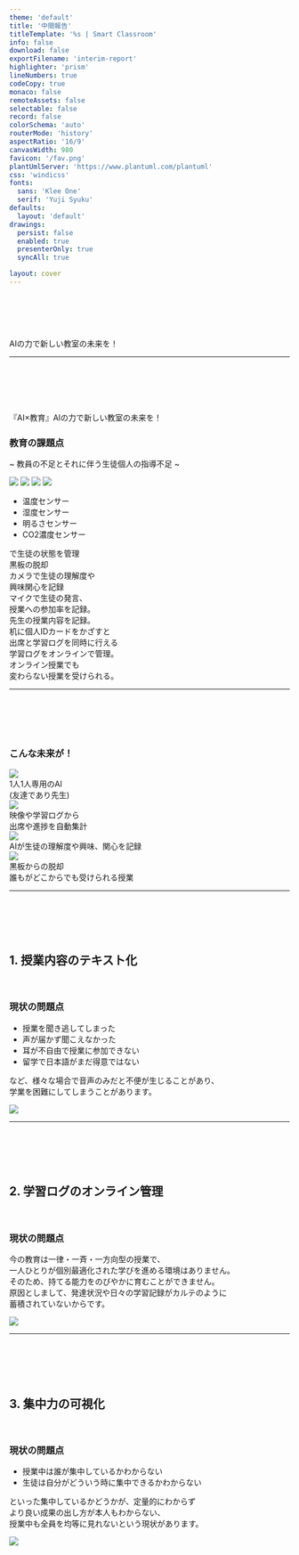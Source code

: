 ```yaml
---
theme: 'default'
title: '中間報告'
titleTemplate: '%s | Smart Classroom'
info: false
download: false
exportFilename: 'interim-report'
highlighter: 'prism'
lineNumbers: true
codeCopy: true
monaco: false
remoteAssets: false
selectable: false
record: false
colorSchema: 'auto'
routerMode: 'history'
aspectRatio: '16/9'
canvasWidth: 980
favicon: '/fav.png'
plantUmlServer: 'https://www.plantuml.com/plantuml'
css: 'windicss'
fonts:
  sans: 'Klee One'
  serif: 'Yuji Syuku'
defaults:
  layout: 'default'
drawings:
  persist: false
  enabled: true
  presenterOnly: true
  syncAll: true

layout: cover
---
```


# Smart Classroom
AIの力で新しい教室の未来を！ 

<style>
h1 {
  @apply font-bold
}
</style>

<!-- 
それではOH445の中間発表を始めます。  
私たちが今回提案するのは `Smart Classroom` です。
-->

---

# 企画概要
『<span class="text-red-400 font-bold">AI×教育</span>』AIの力で新しい教室の未来を！  

### 教育の課題点

~ 教員の不足とそれに伴う生徒個人の指導不足 ~

<img class="w-xs mx-auto" src="/classroom.webp">
<img class="absolute top-70 left-98 w-[30px]" src="/sensor.webp">
<img class="absolute top-63 left-138 w-[40px]" src="/camera.webp">
<img class="absolute top-90 left-150 w-[30px]" src="/microphone.webp">

<!-- 吹き出しとかもろもろ -->
<div class="absolute top-55 left-60">
  <div class="speech-bubble-1">
    <ul>
      <li>温度センサー</li>
      <li>湿度センサー</li>
      <li>明るさセンサー</li>
      <li>CO2濃度センサー</li>
    </ul>
    で生徒の状態を管理
  </div>
</div>

<div class="absolute top-60 left-110">
  <div class="speech-bubble-2">
    黒板の脱却
  </div>
</div>

<div class="absolute top-45 left-140">
  <div class="speech-bubble-3">
    カメラで生徒の理解度や<br>
    興味関心を記録
  </div>
</div>

<div class="absolute top-80 left-165">
  <div class="speech-bubble-4">
    マイクで生徒の発言、<br>
    授業への参加率を記録。<br>
    先生の授業内容を記録。
  </div>
</div>

<div class="absolute top-118 left-140">
  <div class="speech-bubble-5">
    机に個人IDカードをかざすと<br>
    出席と学習ログを同時に行える
  </div>
</div>

<div class="absolute top-110 left-40">
  <div class="speech-bubble-6">
    学習ログをオンラインで管理。<br>
    オンライン授業でも<br>
    変わらない授業を受けられる。
  </div>
</div>

<style>
h1 {
  @apply font-bold bg-cyan-600 bg-gradient-to-tr from-cyan-300 to-sky-900 bg-clip-text;
  -webkit-text-fill-color: transparent;
  -moz-text-fill-color: transparent;
}
</style>

<!--
企画の概要ですが、  
"『AI×教育』AIの力で新しい教室の未来を！"  
という企画です。    
具体的には、新しい教室はIoTを用いて様々なデータを収集します。  
それらのデータをAIが解析し新しい教室の未来を想像します。  

この画像のように、  
カメラで生徒の理解度や興味関心を記録したり、  
マイクで生徒の発言から授業への参加率を計算したり、  
先生の授業内容を記録するなどです。

では実際にどのように未来を創造するかですが...
-->

---

# 企画概要

### こんな未来が！

<div class="grid grid-cols-2 grid-rows-2 gap-4">
  <div>
    <img src="/robot.webp" class="w-auto h-[150px] mx-auto mb-2">
    <div class="text-center">
      1人1人専用のAI<br>
      (友達であり先生)
    </div>
  </div>
  <div>
    <img src="/door.webp" class="w-auto h-[150px] mx-auto mb-2">
    <div class="text-center">
      映像や学習ログから<br>
      出席や進捗を自動集計
    </div>
  </div>
  <div>
    <img src="/report.webp" class="w-auto h-[150px] mx-auto mb-2">
    <div class="text-center">
      AIが生徒の理解度や興味、関心を記録
    </div>
  </div>
  <div>
    <img src="/browser.webp" class="w-auto h-[150px] mx-auto mb-2">
    <div class="text-center">
      黒板からの脱却<br>
      誰もがどこからでも受けられる授業
    </div>
  </div>
</div>


<style>
h1 {
  @apply font-bold bg-cyan-600 bg-gradient-to-tr from-cyan-300 to-sky-900 bg-clip-text;
  -webkit-text-fill-color: transparent;
  -moz-text-fill-color: transparent;
}
</style>

<!--
このような形です。

１人１人専用のAIがあり、先生として、友達として接することができたり、
先ほどの収集した映像や学習ログから、出席や進捗を自動集計、  
AIが生徒の理解度や興味、関心を記録、  
黒板から脱却することで、誰もがどこからでも受けられる授業  

などなど、の未来が想像できます。
-->

---

# 実装機能

## 1. 授業内容のテキスト化

<br>

### 現状の問題点

- 授業を聞き逃してしまった
- 声が届かず聞こえなかった
- 耳が不自由で授業に参加できない
- 留学で日本語がまだ得意ではない

など、様々な場合で音声のみだと不便が生じることがあり、  
学業を困難にしてしまうことがあります。

<img src="/tablet.webp" class="absolute w-[300px] top-20 right-20">

<style>
h1 {
  @apply font-bold bg-cyan-600 bg-gradient-to-tr from-cyan-300 to-sky-900 bg-clip-text;
  -webkit-text-fill-color: transparent;
  -moz-text-fill-color: transparent;
}
</style>

<!-- 
ではここからは先ほどの未来を想像するために今回実際に私たちが作成する機能例です。

機能例1です。  
授業内容のテキスト化です。  
マイクで収集した音声をテキスト化するものです。  
 -->

---

# 実装機能

## 2. 学習ログのオンライン管理

<br>

### 現状の問題点

今の教育は一律・一斉・一方向型の授業で、  
一人ひとりが個別最適化された学びを進める環境はありません。  
そのため、持てる能力をのびやかに育むことができません。  
原因としまして、発達状況や日々の学習記録がカルテのように   
蓄積されていないからです。

<img src="/data.webp" class="absolute w-[250px] top-15 right-20">


<style>
h1 {
  @apply font-bold bg-cyan-600 bg-gradient-to-tr from-cyan-300 to-sky-900 bg-clip-text;
  -webkit-text-fill-color: transparent;
  -moz-text-fill-color: transparent;
}
</style>

<!-- 
機能例2です。  
生徒一人一人の学習状況をオンラインで管理し、  
その学習ログから得意分野と不得意分野を分析し、  
一人ひとりにあった学習プランを提供します。  
 -->

---

# 実装機能

## 3. 集中力の可視化

<br>

### 現状の問題点

- 授業中は誰が集中しているかわからない
- 生徒は自分がどういう時に集中できるかわからない

といった集中しているかどうかが、定量的にわからず  
より良い成果の出し方が本人もわからない、  
授業中も全員を均等に見れないという現状があります。

<img src="/student.webp" class="absolute w-[300px] top-20 right-20">

<style>
h1 {
  @apply font-bold bg-cyan-600 bg-gradient-to-tr from-cyan-300 to-sky-900 bg-clip-text;
  -webkit-text-fill-color: transparent;
  -moz-text-fill-color: transparent;
}
</style>

<!-- 
機能例3です。  
生徒の集中力をカメラから得た映像を用いて分析します。  
先生はどの生徒が授業に集中できているのか、リアルタイムで手元で確認できます。  
生徒も自分のどういったときに集中できているのか認識との乖離を確認できます。  
 -->
